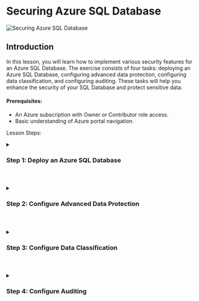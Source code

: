 # Securing Azure SQL Database

![Securing Azure SQL Database](https://github.com/0xbythesecond/Securing-Azure-SQL-Database/assets/23303634/c6e5d63e-2509-4e17-a715-48c4b3518d4b)

## Introduction
In this lesson, you will learn how to implement various security features for an Azure SQL Database. The exercise consists of four tasks: deploying an Azure SQL Database, configuring advanced data protection, configuring data classification, and configuring auditing. These tasks will help you enhance the security of your SQL Database and protect sensitive data.

#### Prerequisites:

- An Azure subscription with Owner or Contributor role access.
- Basic understanding of Azure portal navigation.

Lesson Steps:

<details> 
  
  <summary> 
    
### Step 1: Deploy an Azure SQL Database
    
  </summary>

- Sign in to the Azure portal using your Azure account.
- Open the Azure portal at `https://portal.azure.com/`.
 -In the search bar at the top of the portal, type "Deploy a custom template" and press Enter.
- On the Custom deployment blade, select "Build your own template in the editor."
  
<img src="https://github.com/0xbythesecond/Securing-Azure-SQL-Database/assets/23303634/58399f1c-d8dc-4c6a-a4f6-31de7def8839" height="60%" width="60%" alt="build a template"/>
  
- On the Edit template blade, click "Load file" and locate the file [JSON file](). Click Open.
  
<img src="https://github.com/0xbythesecond/Securing-Azure-SQL-Database/assets/23303634/c30a506d-449d-4dff-90c6-e7842fb9a837" height="60%" width="60%" alt="load json template"/>
  
- Review the template content that describes the deployment of an Azure SQL Database.
- Click Save on the Edit template blade.
- On the Custom deployment blade, configure the following settings:
- Subscription: Select the Azure subscription you will use for this lab.
- Resource group: Click "Create new" and type the name "AZ500LAB11".
  
<img src="https://github.com/0xbythesecond/Securing-Azure-SQL-Database/assets/23303634/301c45aa-af6d-462e-b306-e06436a9a0e5" height="60%" width="60%" alt="create resource group for custom deployement"/>
  
- Location: Select "(US) South Central US" or your preferred location that is nearest to you. This has to match the location that is in the template. 
- Click "Review + Create" and then click Create.
- Wait for the deployment to complete.

  </details>
  
  #
  
  <details>
  
<summary>
  
### Step 2: Configure Advanced Data Protection
    
</summary>

In the Azure portal, search for "Resource groups" and select it from the results.

- On the Resource groups blade, locate and click on the "AZ500LAB11" entry.
- On the AZ500LAB11 blade, click the entry representing the newly created SQL Server.
- On the SQL server blade, go to the Security section and click "Microsoft Defender for Cloud".
- Select "Enable Microsoft Defender for SQL" and wait for the notification indicating that Azure Defender for SQL has been successfully enabled.
  
  ![Enable Defender for SQL under Microsoft Defender for Cloud](https://github.com/0xbythesecond/Securing-Azure-SQL-Database/assets/23303634/6ce425de-106f-4972-b95e-da50e46c6aff)

  
- On the SQL server blade, in the Security section, click on the "Microsoft Defender for Cloud" page.
- In the "Microsoft Defender for SQL: Enabled at the subscription-level (Configure)" parameter, click "(configure)". Refresh the browser if it's not displaying.
  
  <img src="https://github.com/0xbythesecond/Securing-Azure-SQL-Database/assets/23303634/9e5c9532-68ec-432a-a5b2-c04114643c57" height="50%" width="50%" alt="Confirm Microsoft Defender for SQL has been Enabled"/>
  
- On the Server Settings blade, review the information about pricing, trial period, vulnerability assessment settings, and advanced threat protection settings.
- Go back to the Microsoft Defender for Cloud blade and review recommendations and security alerts.
  
  >**Note**: Recommendations may take some time to appear. You can proceed to the next task while waiting.
  
  </details>
  
  #
  
  <details>
  
<summary> 
  
### Step 3: Configure Data Classification

</summary>

On the SQL server blade, in the Settings section, click "SQL Databases".
  
- Select the "AZ500LabDb" entry from the list of databases.
- On the AZ500LabDb SQL database blade, in the Security section, click "Data Discovery & Classification".
- On the Data Discovery & Classification blade, click the "Classification" tab.
  
  >**Note**: The classification engine scans your database for columns containing potentially sensitive data and provides recommended column classifications.

- Click the text message "We have found 15 columns with classification recommendations" displayed on the blue bar at the top of the blade.
  
<img src="https://github.com/0xbythesecond/Securing-Azure-SQL-Database/assets/23303634/de0bf138-0f31-43e8-a22e-47635d757cea" height="80%" width="80%" alt="Data and Discovery Classification"/>

  
- Review the listed columns and the recommended sensitivity labels.
- Enable the "Select all" checkbox and then click "Accept Selected Recommendations".
  
<img src="https://github.com/0xbythesecond/Securing-Azure-SQL-Database/assets/23303634/4ffe51af-6f56-49b7-9a51-cefd168d2460" height="80%" width="80%" alt="Classification Select All"/>
  
  >**Note**: Alternatively, you can select specific columns and dismiss others.

  >**Note**: You can also change the information type and sensitivity label.
Once you have completed your review, click "Save".
  
 <img src="https://github.com/0xbythesecond/Securing-Azure-SQL-Database/assets/23303634/a78a99de-8a0b-41a9-a47d-8ef9f66de381" height="80%" width="80%" alt=" Save Selected Data Classifications"/>


  >**Note**: This will complete the classification and persistently label the database columns with the new classification metadata.

- Back on the Data Discovery & Classification blade, go to the "Overview" tab and note the updated classification information.

</details> 

#

<details> 
  
<summary>

### Step 4: Configure Auditing

</summary> 
    
In the Azure portal, navigate back to the SQL Server blade.

- In the Security section, click "Auditing".
  
  >**Note**: This is server-level auditing, and the default settings include auditing queries, stored procedures, successful and failed logins.

- Set the "Enable Azure SQL Auditing" switch to "ON" to enable auditing.
- Select the Storage checkbox, and the entry boxes for Subscription and Storage Account will appear.
- Choose your Subscription from the dropdown list.
- Click "Storage account" and choose "Create new".
- On the Create storage account blade, enter a globally unique name consisting of between 3 and 24 lowercase letters and digits. Click OK.
  
<img src="https://github.com/0xbythesecond/Securing-Azure-SQL-Database/assets/23303634/6fec4962-b6f2-44d7-b4ec-05040b06d919" height="80%" width="80%" alt="Create Storage Account"/>


  >**Note**: Refresh the browser if the storage account doesn't immediately become available.
  
- Back on the Auditing blade, under Advanced properties, set "Retention (days)" to 5.
- Click "Save" to save the auditing settings.
  
<img src="https://github.com/0xbythesecond/Securing-Azure-SQL-Database/assets/23303634/cdee1525-cdd5-483d-ab40-5d6008167f71" height="80%" width="80%" alt="Enable Azure SQL Auditing"/>

  >**Note**: If you receive an error message regarding an invalid storage container path, wait a few minutes and click "Storage account". On the Choose storage account blade, select the newly created storage account, and then click "Save".

- On the SQL Server blade, go to the Settings section and click "SQL Databases".
- Select the "AZ500LabDb" entry from the list of databases.
- On the AZ500LabDb SQL database blade, in the Security section, click "Auditing".
  
  >**Note**: This is database-level auditing, and server-level auditing is already enabled.
  
  >**Note**: Audits can be written to an Azure storage account, Log Analytics workspace, or Event Hub.
  
- Click "View Audit Logs".
  
<img src="https://github.com/0xbythesecond/Securing-Azure-SQL-Database/assets/23303634/73dfd98c-be65-4623-ba61-1c6874232757" height="80%" width="80%" alt="View Audit Logs for SQL Database"/>

  
- On the Audit records blade, you can switch between Server audit and Database audit.
  
<img src="https://github.com/0xbythesecond/Securing-Azure-SQL-Database/assets/23303634/41545846-17e7-4d9b-ad10-15165c376eeb" height="80%" width="80%" alt="Audit Records"/>
  
  >**Note**: Since the SQL server and database were created recently, there may not be any events available at this point.
  
## Conclusion
Congratulations! You have successfully completed the exercise on implementing SQL Database security features. In this lesson, you learned how to deploy an Azure SQL Database, configure advanced data protection, configure data classification, and configure auditing. These security measures will help you protect your SQL Database and sensitive data. Remember to clean up your resources to avoid unexpected costs.

Clean Up Resources:

Open the Azure Cloud Shell by clicking the first icon in the top right of the Azure portal.
If prompted, select PowerShell and Create storage.
In the PowerShell session within the Cloud Shell pane, run the following command to remove the resource group created in this lab:

```powershell
Remove-AzResourceGroup -Name "AZ500LAB11" -Force -AsJob
```
  
Close the Cloud Shell pane.
Now you can confidently implement SQL Database security features and ensure the protection of your valuable data.

</details> 
